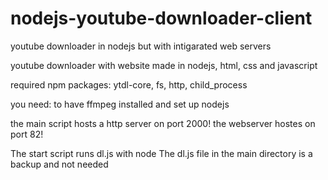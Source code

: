 # nodejs-youtube-downloader-client
youtube downloader in nodejs but with intigarated web servers


youtube downloader with website made in nodejs, html, css and javascript

required npm packages: ytdl-core, fs, http, child_process

you need: to have ffmpeg installed and set up
          nodejs

the main script hosts a http server on port 2000!
the webserver hostes on port 82!

The start script runs dl.js with node
The dl.js file in the main directory is a backup and not needed

